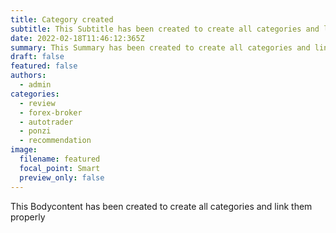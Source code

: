 ```yaml
---
title: Category created
subtitle: This Subtitle has been created to create all categories and link them properly
date: 2022-02-18T11:46:12:365Z
summary: This Summary has been created to create all categories and link them properly
draft: false
featured: false
authors:
  - admin
categories:
  - review
  - forex-broker
  - autotrader
  - ponzi
  - recommendation
image:
  filename: featured
  focal_point: Smart
  preview_only: false
---
```

This Bodycontent has been created to create all categories and link them properly